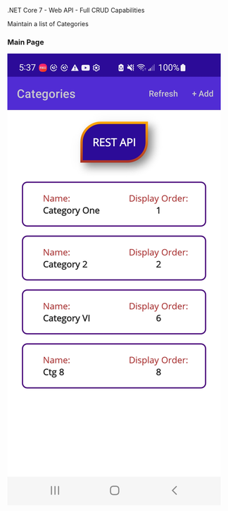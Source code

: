.NET Core 7 - Web API - Full CRUD Capabilities

Maintain a list of Categories 


### Main Page
<img src="https://github.com/chriswoodbury/CDub_Maui_Categories_API_Client/blob/master/CDub_Maui_Categories_API_Client/Resources/Images/maui_rest_api.jpg" alt="alt text" Title="Main Page">



